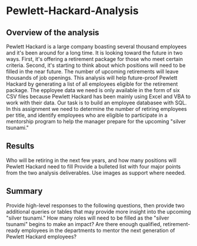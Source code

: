# Pewlett-Hackard-Analysis

## Overview of the analysis
Pewlett Hackard is a large company boasting several thousand employees and it's been around for a long time.
It is looking toward the future in two ways.  First, it's offering a retirement package for those who meet certain criteria.
Second, it's starting to think about which positions will need to be filled in the  near future. 
The number of upcoming retirements will leave thousands of job openings.
This analysis will help future-proof Pewlett Hackard by generating a list of all employees eligible for the retirement package.
The epployee data we need is only available in the form of six CSV files because Pewlett Hackard has been mainly using Excel and VBA to work with their data.
Our task is to build an employee databasee with SQL.
In this assignment we need to determine the number of retiring employees per title, and identify employees who are eligible to participate in a mentorship program to 
help the manager prepare for the upcoming "silver tsunami."
## Results
Who will be retiring in the next few years, and how many positions will Pewlett Hackard need to fill
Provide a bulleted list with four major points from the two analysis deliverables. Use images as support where needed.
## Summary
Provide high-level responses to the following questions, then provide two additional queries or tables that may provide more insight into the upcoming "silver tsunami."
How many roles will need to be filled as the "silver tsunami" begins to make an impact?
Are there enough qualified, retirement-ready employees in the departments to mentor the next generation of Pewlett Hackard employees?